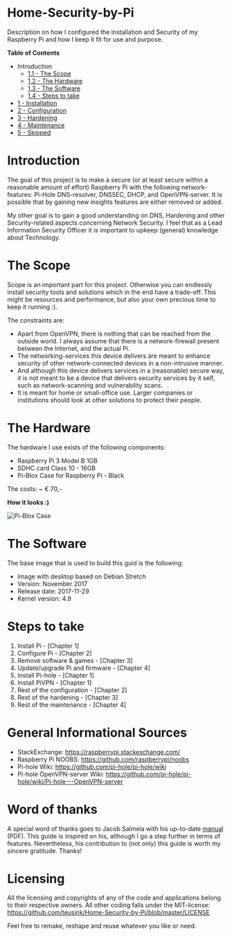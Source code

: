 # Home-Security-by-Pi
Description on how I configured the installation and Security of my Raspberry Pi and how I keep it fit for use and purpose.

**Table of Contents**
- Introduction
  - [1.1 - The Scope](#the-scope)
  - [1.2 - The Hardware](#the-hardware)
  - [1.3 - The Software](#the-software)
  - [1.4 - Steps to take](#steps-to-take)
- [1 - Installation](https://github.com/teusink/Home-Security-by-Pi/blob/master/1-Installation.md)
- [2 - Configuration](https://github.com/teusink/Home-Security-by-Pi/blob/master/2-Configuration.md)
- [3 - Hardening](https://github.com/teusink/Home-Security-by-Pi/blob/master/3-Hardening.md)
- [4 - Maintenance](https://github.com/teusink/Home-Security-by-Pi/blob/master/4-Maintenance.md)
- [5 - Skipped](https://github.com/teusink/Home-Security-by-Pi/blob/master/5-Skipped.md)

# Introduction
The goal of this project is to make a secure (or at least secure within a reasonable amount of effort) Raspberry Pi with the following network-features: Pi-Hole DNS-resolver, DNSSEC, DHCP, and OpenVPN-server. It is possible that by gaining new insights features are either removed or added.

My other goal is to gain a good understanding on DNS, Hardening and other Security-related aspects concerning Network Security. I feel that as a Lead Information Security Officer it is important to upkeep (general) knowledge about Technology.

# The Scope
Scope is an important part for this project. Otherwise you can endlessly install security tools and solutions which in the end have a trade-off. This might be resources and performance, but also your own precious time to keep it running :).

The constraints are:
- Apart from OpenVPN, there is nothing that can be reached from the outside world. I always assume that there is a network-firewall present between the Internet, and the actual Pi.
- The networking-services this device delivers are meant to enhance security of other network-connected devices in a non-intrusive manner.
- And although this device delivers services in a (reasonable) secure way, it is not meant to be a device that delivers security services by it self, such as network-scanning and vulnerability scans.
- It is meant for home or small-office use. Larger companies or institutions should look at other solutions to protect their people.

# The Hardware
The hardware I use exists of the following components:
- Raspberry Pi 3 Model B 1GB
- SDHC card Class 10 - 16GB
- Pi-Blox Case for Raspberry Pi - Black

The costs: ~ € 70,-

**How it looks :)**

![Pi-Blox Case](https://3.bp.blogspot.com/-35IKtcxvbds/Wh_wxulKH_I/AAAAAAAC-qM/ZFdeJaGM5j0Rzs1o9cJ1gWrJ4--BZcxAQCPcBGAYYCw/s1600/Pi-Blox-Case.jpg)

# The Software
The base image that is used to build this guid is the following:
- Image with desktop based on Debian Stretch
- Version: November 2017
- Release date: 2017-11-29
- Kernel version: 4.9

# Steps to take
1. Install Pi - [Chapter 1]
1. Configure Pi - [Chapter 2]
1. Remove software & games - [Chapter 3]
1. Update/upgrade Pi and firmware - [Chapter 4]
1. Install Pi-hole - [Chapter 1]
1. Install PiVPN - [Chapter 1]
1. Rest of the configuration - [Chapter 2]
1. Rest of the hardening - [Chapter 3]
1. Rest of the maintenance - [Chapter 4]

# General Informational Sources
- StackExchange: https://raspberrypi.stackexchange.com/
- Raspberry Pi NOOBS: https://github.com/raspberrypi/noobs
- Pi-hole Wiki: https://github.com/pi-hole/pi-hole/wiki
- Pi-hole OpenVPN-server Wiki: https://github.com/pi-hole/pi-hole/wiki/Pi-hole---OpenVPN-server

# Word of thanks
A special word of thanks goes to Jacob Salmela with his up-to-date [manual](http://users.telenet.be/MySQLplaylist/pi-hole.pdf) (PDF). This guide is inspired on his, although I go a step further in terms of features. Nevertheless, his contribution to (not only) this guide is worth my sincere gratitude. Thanks!

# Licensing
All the licensing and copyrights of any of the code and applications belong to their respective owners. All other coding falls under the MIT-license: https://github.com/teusink/Home-Security-by-Pi/blob/master/LICENSE

Feel free to remake, reshape and reuse whatever you like or need.
